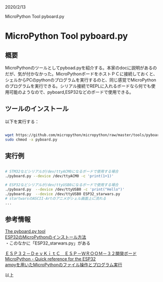 
2020/2/13

MicroPython Tool pyboard.py
# MicroPython Tool pyboard.py

## 概要
MicroPythonのツールとしてpyboad.pyを紹介する。本家のdocに説明があるのだが、気が付かなかった。MicroPythonボードをホストＰＣに接続しておくと、シェルからPCのpythonのプログラムを実行するのと、同じ感覚でMicroPythonのプログラムを実行できる。シリアル接続でREPLに入れるボードなら何でも使用可能のようなので、pyboard,ESP32などのボードで使用できる。

## ツールのインストール
以下を実行する：
```bash

wget https://github.com/micropython/micropython/raw/master/tools/pyboard.py
sudo chmod -x pyboard.py

```

## 実行例
```bash

# STM32などシリアルが/dev/ttyACM0になるボードで使用する場合
./pyboard.py --device /dev/ttyACM0 -c 'print(1+1)'

# ESP32などシリアルが/dev/ttyUSB0になるボードで使用する場合
./pyboard.py  --device /dev/ttyUSB0 -c 'print("Hello")'
./pyboard.py  --device /dev/ttyUSB0 ESP32_starwars.py
# startwarsのASCII-Artのアニメがシェル画面上に流れる
...

```

## 参考情報  

[The pyboard.py tool](https://docs.micropython.org/en/latest/reference/pyboard.py.html)  
[ESP32のMicroPythonのインストール方法](https://beta-notes.way-nifty.com/blog/2020/02/post-fd9771.html)  
・このなかに「ESP32_starwars.py」がある  

[ＥＳＰ３２－ＤｅｖＫｉｔＣ　ＥＳＰ－ＷＲＯＯＭ－３２開発ボード](http://akizukidenshi.com/catalog/g/gM-11819/)    
[MicroPython - Quick reference for the ESP32](https://docs.micropython.org/en/latest/esp32/quickref.html#)    
[ampyを用いたMicroPythonのファイル操作とプログラム実行](https://blog.goediy.com/?p=335)　　　


以上
